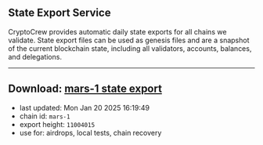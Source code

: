 ## State Export Service
CryptoCrew provides automatic daily state exports for all chains we validate. State export files can be used as genesis files and are a snapshot of the current blockchain state, including all validators, accounts, balances, and delegations.

---
**Download: [mars-1 state export](https://ccv-s3.nbg1.your-objectstorage.com/SERVICE/mars/mars-1_export_11004015.json)**
---

- last updated: Mon Jan 20 2025 16:19:49
- chain id: `mars-1`
- export height: `11004015`
- use for: airdrops, local tests, chain recovery
